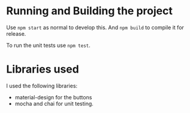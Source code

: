 # Running and Building the project

Use `npm start` as normal to develop this. And `npm build` to compile it for release.

To run the unit tests use `npm test`.

# Libraries used

I used the following libraries:

* material-design for the buttons
* mocha and chai for unit testing.
